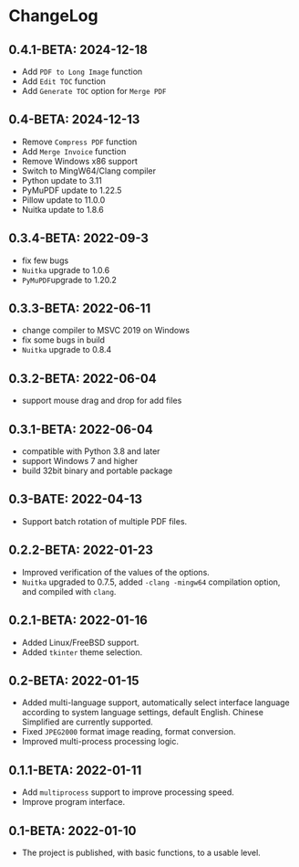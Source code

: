 # ChangeLog

## 0.4.1-BETA: 2024-12-18

- Add `PDF to Long Image` function
- Add `Edit TOC` function
- Add `Generate TOC` option for `Merge PDF`

## 0.4-BETA: 2024-12-13

- Remove `Compress PDF` function
- Add `Merge Invoice` function
- Remove Windows x86 support
- Switch to MingW64/Clang compiler
- Python update to 3.11
- PyMuPDF update to 1.22.5
- Pillow update to 11.0.0
- Nuitka update to 1.8.6

## 0.3.4-BETA: 2022-09-3

- fix few bugs
- `Nuitka` upgrade to 1.0.6
- `PyMuPDF`upgrade to 1.20.2

## 0.3.3-BETA: 2022-06-11

- change compiler to MSVC 2019 on Windows
- fix some bugs in build
- `Nuitka` upgrade to 0.8.4

## 0.3.2-BETA: 2022-06-04

- support mouse drag and drop for add files

## 0.3.1-BETA: 2022-06-04

- compatible with Python 3.8 and later
- support Windows 7 and higher
- build 32bit binary and portable package

## 0.3-BATE: 2022-04-13

- Support batch rotation of multiple PDF files.

## 0.2.2-BETA: 2022-01-23

- Improved verification of the values of the options.
- `Nuitka` upgraded to 0.7.5, added `-clang -mingw64` compilation option, and compiled with `clang`.

## 0.2.1-BETA: 2022-01-16

- Added Linux/FreeBSD support.
- Added `tkinter` theme selection.

## 0.2-BETA: 2022-01-15

- Added multi-language support, automatically select interface language according to system language settings, default
  English. Chinese Simplified are currently supported.
- Fixed `JPEG2000` format image reading, format conversion.
- Improved multi-process processing logic.

## 0.1.1-BETA: 2022-01-11

- Add `multiprocess` support to improve processing speed.
- Improve program interface.

## 0.1-BETA: 2022-01-10

- The project is published, with basic functions, to a usable level.
